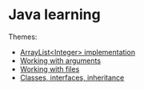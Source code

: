 # Java learning

Themes:
- [ArrayList\<Integer\> implementation](IntList.java)
- [Working with arguments](Sum.java)
- [Working with files](FilesExample.java)
- [Classes, interfaces, inheritance](shapes/)